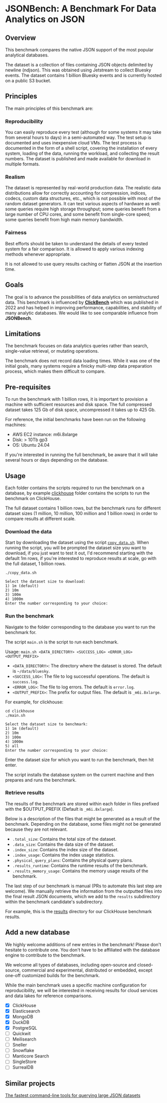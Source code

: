 # JSONBench: A Benchmark For Data Analytics on JSON

## Overview

This benchmark compares the native JSON support of the most popular analytical databases.

The dataset is a collection of files containing JSON objects delimited by newline (ndjson). This was obtained using Jetstream to collect Bluesky events. The dataset contains 1 billion Bluesky events and is currently hosted on a public S3 bucket. 

## Principles

The main principles of this benchmark are:

### Reproducibility

You can easily reproduce every test (although for some systems it may take from several hours to days) in a semi-automated way. The test setup is documented and uses inexpensive cloud VMs. The test process is documented in the form of a shell script, covering the installation of every system, loading of the data, running the workload, and collecting the result numbers. The dataset is published and made available for download in multiple formats.

### Realism

The dataset is represented by real-world production data. The realistic data distributions allow for correctly accounting for compression, indices, codecs, custom data structures, etc., which is not possible with most of the random dataset generators. It can test various aspects of hardware as well: some queries require high storage throughput; some queries benefit from a large number of CPU cores, and some benefit from single-core speed; some queries benefit from high main memory bandwidth.

### Fairness

Best efforts should be taken to understand the details of every tested system for a fair comparison. It is allowed to apply various indexing methods whenever appropriate.

It is not allowed to use query results caching or flatten JSON at the insertion time.  

## Goals

The goal is to advance the possibilities of data analytics on semistructured data. This benchmark is influenced by **[ClickBench](https://github.com/ClickHouse/ClickBench)** which was published in 2022 and has helped in improving performance, capabilities, and stability of many analytic databases. We would like to see comparable influence from **JSONBench**.

## Limitations

The benchmark focuses on data analytics queries rather than search, single-value retrieval, or mutating operations.

The benchmark does not record data loading times. While it was one of the initial goals, many systems require a finicky multi-step data preparation process, which makes them difficult to compare.

## Pre-requisites

To run the benchmark with 1 billion rows, it is important to provision a machine with sufficient resources and disk space. The full compressed dataset takes 125 Gb of disk space, uncompressed it takes up to 425 Gb. 

For reference, the initial benchmarks have been run on the following machines: 
- AWS EC2 instance: m6i.8xlarge
- Disk: > 10Tb gp3
- OS: Ubuntu 24.04

If you're interested in running the full benchmark, be aware that it will take several hours or days depending on the database.

## Usage 

Each folder contains the scripts required to run the benchmark on a database, by example [clickhouse](./clickhouse/) folder contains the scripts to run the benchmark on ClickHouse.

The full dataset contains 1 billion rows, but the benchmark runs for different dataset sizes (1 million, 10 million, 100 million and 1 billion rows) in order to compare results at different scale. 

### Download the data

Start by downloading the dataset using the script [`copy_data.sh`](./copy_data.sh). When running the script, you will be prompted the dataset size you want to download, if you just want to test it out, I'd recommend starting with the default 1m rows, if you're interested to reproduce results at scale, go with the full dataset, 1 billion rows. 

```
./copy_data.sh 

Select the dataset size to download:
1) 1m (default)
2) 10m
3) 100m
4) 1000m
Enter the number corresponding to your choice: 
```

### Run the benchmark

Navigate to the folder corresponding to the database you want to run the benchmark for. 

The script `main.sh` is the script to run each benchmark. 

Usage: `main.sh <DATA_DIRECTORY> <SUCCESS_LOG> <ERROR_LOG> <OUTPUT_PREFIX>`

- `<DATA_DIRECTORY>`: The directory where the dataset is stored. The default is `~/data/bluesky`.
- `<SUCCESS_LOG>`: The file to log successful operations. The default is `success.log`.
- `<ERROR_LOG>`: The file to log errors. The default is `error.log`.
- `<OUTPUT_PREFIX>`: The prefix for output files. The default is `_m6i.8xlarge`.

For example, for clickhouse:

```
cd clickhouse
./main.sh 

Select the dataset size to benchmark:
1) 1m (default)
2) 10m
3) 100m
4) 1000m
5) all
Enter the number corresponding to your choice: 
```

Enter the dataset size for which you want to run the benchmark, then hit enter. 

The script installs the database system on the current machine and then prepares and runs the benchmark.

### Retrieve results

The results of the benchmark are stored within each folder in files prefixed with the $OUTPUT_PREFIX (Default is `_m6i.8xlarge`).

Below is a description of the files that might be generated as a result of the benchmark. Depending on the database, some files might not be generated because they are not relevant. 

- `.total_size`: Contains the total size of the dataset.
- `.data_size`: Contains the data size of the dataset.
- `.index_size`: Contains the index size of the dataset.
- `.index_usage`: Contains the index usage statistics.
- `.physical_query_plans`: Contains the physical query plans.
- `.results_runtime`: Contains the runtime results of the benchmark.
- `.results_memory_usage`: Contains the memory usage results of the benchmark.

The last step of our benchmark is manual (PRs to automate this last step are welcome). We manually retrieve the information from the outputted files into the final result JSON documents, which we add to the `results` subdirectory within the benchmark candidate's subdirectory. 

For example, this is the [results](./clickhouse/results) directory for our ClickHouse benchmark results.

## Add a new database

We highly welcome additions of new entries in the benchmark! Please don't hesitate to contribute one.
You don't have to be affiliated with the database engine to contribute to the benchmark.

We welcome all types of databases, including open-source and closed-source, commercial and experimental, distributed or embedded, except one-off customized builds for the benchmark.

While the main benchmark uses a specific machine configuration for reproducibility, we will be interested in receiving results for cloud services and data lakes for reference comparisons.

- [x] ClickHouse
- [x] Elasticsearch
- [x] MongoDB
- [x] DuckDB
- [x] PostgreSQL
- [ ] Quickwit
- [ ] Meilisearch
- [ ] Sneller
- [ ] Snowflake
- [ ] Manticore Search
- [ ] SingleStore
- [ ] SurrealDB

## Similar projects

[The fastest command-line tools for querying large JSON datasets](https://colab.research.google.com/github/dcmoura/spyql/blob/master/notebooks/json_benchmark.ipynb)
